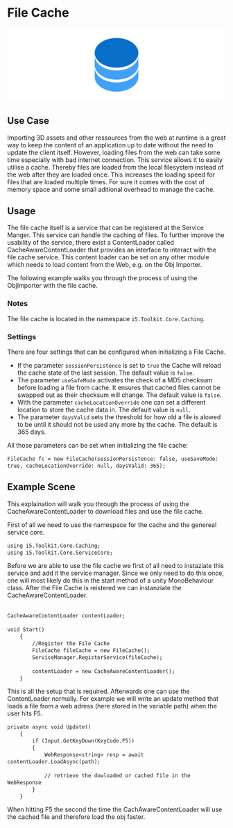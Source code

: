 # File Cache

![File Cache](../resources/Logos/FileCache.svg)

## Use Case

Importing 3D assets and other ressources from the web at runtime is a great way to keep the content of an application up to date without the need to update the client itself.
However, loading files from the web can take some time especially with bad internet connection.
This service allows it to easily utilise a cache.
Thereby files are loaded from the local filesystem instead of the web after they are loaded once.
This increases the loading speed for files that are loaded multiple times.
For sure it comes with the cost of memory space and some small aditional overhead to manage the cache.

## Usage

The file cache itself is a service that can be registered at the Service Manger.
This service can handle the caching of files.
To further improve the usability of the service, there exist a ContentLoader called CacheAwareContentLoader that provides an interface to interact with the file cache service.
This content loader can be set on any other module which needs to load content from the Web, e.g. on the Obj Importer.

The following example walks you through the process of using the ObjImporter with the file cache.

### Notes

The file cache is located in the namespace `i5.Toolkit.Core.Caching`.

### Settings

There are four settings that can be configured when initializing a File Cache.

- If the parameter `sessionPersistence` is set to `true` the Cache will reload the cache state of the last session.
  The default value is `false`.
- The parameter `useSafeMode` activates the check of a MD5 checksum before loading a file from cache.
  It ensures that cached files cannot be swapped out as their checksum will change.
  The default value is `false`.
- With the parameter `cacheLocationOverride` one can set a different location to store the cache data in.
  The default value is `null`.
- The parameter `daysValid` sets the threshold for how old a file is alowed to be until it should not be used any more by the cache.
  The default is 365 days.

All those parameters can be set when initializing the file cache:

```[C#]
FileCache fc = new FileCache(sessionPersistence: false, useSaveMode: true, cacheLocationOverride: null, daysValid: 365);
```

## Example Scene

This explaination will walk you through the process of using the CacheAwareContentLoader to download files and use the file cache.

First of all we need to use the namespace for the cache and the genereal service core.

```[C#]
using i5.Toolkit.Core.Caching;
using i5.Toolkit.Core.ServiceCore;
```

Before we are able to use the file cache we first of all need to instaziate this service and add it the service manager. Since we only need to do this once, one will most likely do this in the start method of a unity MonoBehaviour class. After the File Cache is reistered we can instanziate the CacheAwareContentLoader.

```[C#]

CacheAwareContentLoader contentLoader;

void Start()
    {
        //Register the File Cache
        FileCache fileCache = new FileCache();
        ServiceManager.RegisterService(fileCache);

        contentLoader = new CacheAwareContentLoader();
    }
```

This is all the setup that is required. Afterwards one can use the ContentLoader normally. For example we will write an update method that loads a file from a web adress (here stored in the variable path) when the user hits F5.

```[C#]
private async void Update()
    {
        if (Input.GetKeyDown(KeyCode.F5))
        {
            WebResponse<string> resp = await contentLoader.LoadAsync(path);

            // retrieve the dowloaded or cached file in the WebResponse
        }
    }
```

When hitting F5 the second the time the CachAwareContentLoader will use the cached file and therefore load the obj faster.